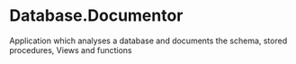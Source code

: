 # Database.Documentor
 Application which analyses a database and documents the schema, stored procedures, Views and functions
